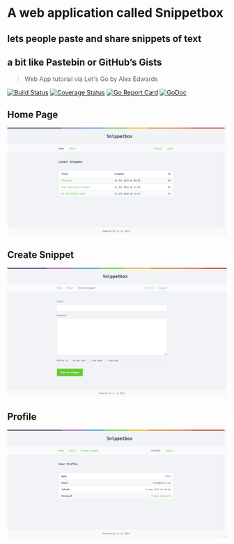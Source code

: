 # A web application called Snippetbox

## lets people paste and share snippets of text

## a bit like Pastebin or GitHub’s Gists
> Web App tutorial via Let's Go by Alex Edwards

[![Build Status](https://travis-ci.org/Alphasxd/snipptbox.svg?branch=master)](https://travis-ci.org/Alphasxd/snipptbox)
[![Coverage Status](https://coveralls.io/repos/github/Alphasxd/snipptbox/badge.svg?branch=master)](https://coveralls.io/github/Alphasxd/snipptbox?branch=master)
[![Go Report Card](https://goreportcard.com/badge/github.com/Alphasxd/snipptbox)](https://goreportcard.com/report/github.com/Alphasxd/snipptbox)
[![GoDoc](https://godoc.org/github.com/Alphasxd/snipptbox?status.svg)](https://godoc.org/github.com/Alphasxd/snipptbox)


## Home Page

![home](ui/static/img/home.png)

## Create Snippet

![create snippet](ui/static/img/create.png)

## Profile

![profile](ui/static/img/profile.png)